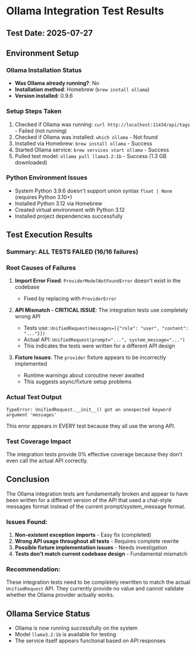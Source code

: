 # Ollama Integration Test Results

## Test Date: 2025-07-27

## Environment Setup

### Ollama Installation Status
- **Was Ollama already running?**: No
- **Installation method**: Homebrew (`brew install ollama`)
- **Version installed**: 0.9.6

### Setup Steps Taken
1. Checked if Ollama was running: `curl http://localhost:11434/api/tags` - Failed (not running)
2. Checked if Ollama was installed: `which ollama` - Not found
3. Installed via Homebrew: `brew install ollama` - Success
4. Started Ollama service: `brew services start ollama` - Success
5. Pulled test model: `ollama pull llama3.2:1b` - Success (1.3 GB downloaded)

### Python Environment Issues
- System Python 3.9.6 doesn't support union syntax `float | None` (requires Python 3.10+)
- Installed Python 3.12 via Homebrew
- Created virtual environment with Python 3.12
- Installed project dependencies successfully

## Test Execution Results

### Summary: ALL TESTS FAILED (16/16 failures)

### Root Causes of Failures

1. **Import Error Fixed**: `ProviderModelNotFoundError` doesn't exist in the codebase
   - Fixed by replacing with `ProviderError`

2. **API Mismatch - CRITICAL ISSUE**: The integration tests use completely wrong API
   - Tests use: `UnifiedRequest(messages=[{"role": "user", "content": "..."}])`
   - Actual API: `UnifiedRequest(prompt="...", system_message="...")`
   - This indicates the tests were written for a different API design

3. **Fixture Issues**: The `provider` fixture appears to be incorrectly implemented
   - Runtime warnings about coroutine never awaited
   - This suggests async/fixture setup problems

### Actual Test Output
```
TypeError: UnifiedRequest.__init__() got an unexpected keyword argument 'messages'
```

This error appears in EVERY test because they all use the wrong API.

### Test Coverage Impact
The integration tests provide 0% effective coverage because they don't even call the actual API correctly.

## Conclusion

The Ollama integration tests are fundamentally broken and appear to have been written for a different version of the API that used a chat-style messages format instead of the current prompt/system_message format.

### Issues Found:
1. **Non-existent exception imports** - Easy fix (completed)
2. **Wrong API usage throughout all tests** - Requires complete rewrite
3. **Possible fixture implementation issues** - Needs investigation
4. **Tests don't match current codebase design** - Fundamental mismatch

### Recommendation:
These integration tests need to be completely rewritten to match the actual `UnifiedRequest` API. They currently provide no value and cannot validate whether the Ollama provider actually works.

## Ollama Service Status
- Ollama is now running successfully on the system
- Model `llama3.2:1b` is available for testing
- The service itself appears functional based on API responses